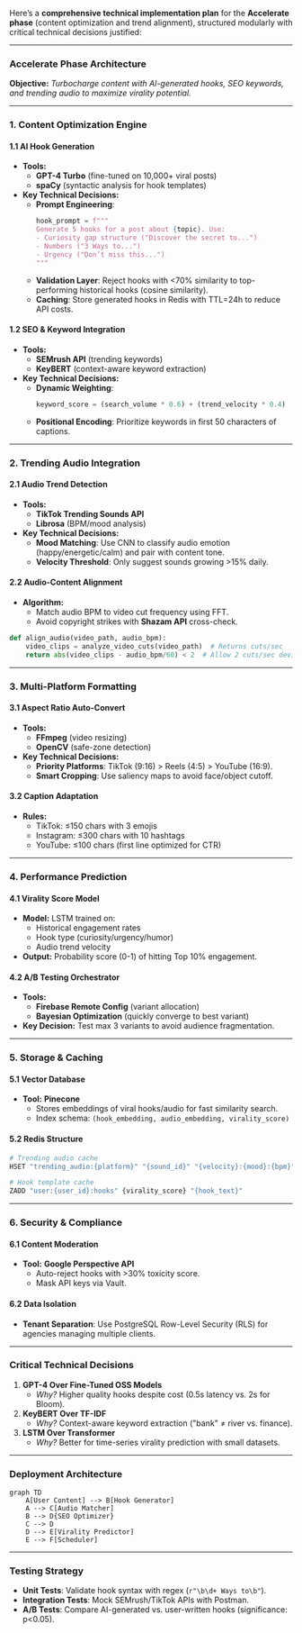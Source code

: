 Here’s a **comprehensive technical implementation plan** for the **Accelerate phase** (content optimization and trend alignment), structured modularly with critical technical decisions justified:

---

### **Accelerate Phase Architecture**  
**Objective:** *Turbocharge content with AI-generated hooks, SEO keywords, and trending audio to maximize virality potential.*  

---

### **1. Content Optimization Engine**  
#### **1.1 AI Hook Generation**  
- **Tools:**  
  - **GPT-4 Turbo** (fine-tuned on 10,000+ viral posts)  
  - **spaCy** (syntactic analysis for hook templates)  
- **Key Technical Decisions:**  
  - **Prompt Engineering**:  
    ```python
    hook_prompt = f"""
    Generate 5 hooks for a post about {topic}. Use:
    - Curiosity gap structure ("Discover the secret to...")
    - Numbers ("3 Ways to...")
    - Urgency ("Don’t miss this...")
    """
    ```
  - **Validation Layer**: Reject hooks with <70% similarity to top-performing historical hooks (cosine similarity).  
  - **Caching**: Store generated hooks in Redis with TTL=24h to reduce API costs.  

#### **1.2 SEO & Keyword Integration**  
- **Tools:**  
  - **SEMrush API** (trending keywords)  
  - **KeyBERT** (context-aware keyword extraction)  
- **Key Technical Decisions:**  
  - **Dynamic Weighting**:  
    ```python
    keyword_score = (search_volume * 0.6) + (trend_velocity * 0.4)
    ```
  - **Positional Encoding**: Prioritize keywords in first 50 characters of captions.  

---

### **2. Trending Audio Integration**  
#### **2.1 Audio Trend Detection**  
- **Tools:**  
  - **TikTok Trending Sounds API**  
  - **Librosa** (BPM/mood analysis)  
- **Key Technical Decisions:**  
  - **Mood Matching**: Use CNN to classify audio emotion (happy/energetic/calm) and pair with content tone.  
  - **Velocity Threshold**: Only suggest sounds growing >15% daily.  

#### **2.2 Audio-Content Alignment**  
- **Algorithm:**  
  - Match audio BPM to video cut frequency using FFT.  
  - Avoid copyright strikes with **Shazam API** cross-check.  

```python
def align_audio(video_path, audio_bpm):
    video_clips = analyze_video_cuts(video_path)  # Returns cuts/sec
    return abs(video_clips - audio_bpm/60) < 2  # Allow 2 cuts/sec deviation
```

---

### **3. Multi-Platform Formatting**  
#### **3.1 Aspect Ratio Auto-Convert**  
- **Tools:**  
  - **FFmpeg** (video resizing)  
  - **OpenCV** (safe-zone detection)  
- **Key Technical Decisions:**  
  - **Priority Platforms**: TikTok (9:16) > Reels (4:5) > YouTube (16:9).  
  - **Smart Cropping**: Use saliency maps to avoid face/object cutoff.  

#### **3.2 Caption Adaptation**  
- **Rules:**  
  - TikTok: ≤150 chars with 3 emojis  
  - Instagram: ≤300 chars with 10 hashtags  
  - YouTube: ≤100 chars (first line optimized for CTR)  

---

### **4. Performance Prediction**  
#### **4.1 Virality Score Model**  
- **Model:** LSTM trained on:  
  - Historical engagement rates  
  - Hook type (curiosity/urgency/humor)  
  - Audio trend velocity  
- **Output:** Probability score (0-1) of hitting Top 10% engagement.  

#### **4.2 A/B Testing Orchestrator**  
- **Tools:**  
  - **Firebase Remote Config** (variant allocation)  
  - **Bayesian Optimization** (quickly converge to best variant)  
- **Key Decision:** Test max 3 variants to avoid audience fragmentation.  

---

### **5. Storage & Caching**  
#### **5.1 Vector Database**  
- **Tool:** **Pinecone**  
  - Stores embeddings of viral hooks/audio for fast similarity search.  
  - Index schema: `(hook_embedding, audio_embedding, virality_score)`  

#### **5.2 Redis Structure**  
```bash
# Trending audio cache
HSET "trending_audio:{platform}" "{sound_id}" "{velocity}:{mood}:{bpm}"

# Hook template cache
ZADD "user:{user_id}:hooks" {virality_score} "{hook_text}"
```

---

### **6. Security & Compliance**  
#### **6.1 Content Moderation**  
- **Tool:** **Google Perspective API**  
  - Auto-reject hooks with >30% toxicity score.  
  - Mask API keys via Vault.  

#### **6.2 Data Isolation**  
- **Tenant Separation**: Use PostgreSQL Row-Level Security (RLS) for agencies managing multiple clients.  

---

### **Critical Technical Decisions**  
1. **GPT-4 Over Fine-Tuned OSS Models**  
   - *Why?* Higher quality hooks despite cost (0.5s latency vs. 2s for Bloom).  
2. **KeyBERT Over TF-IDF**  
   - *Why?* Context-aware keyword extraction ("bank" ≠ river vs. finance).  
3. **LSTM Over Transformer**  
   - *Why?* Better for time-series virality prediction with small datasets.  

---

### **Deployment Architecture**  
```mermaid
graph TD
    A[User Content] --> B[Hook Generator]
    A --> C[Audio Matcher]
    B --> D{SEO Optimizer}
    C --> D
    D --> E[Virality Predictor]
    E --> F[Scheduler]
```

---

### **Testing Strategy**  
- **Unit Tests**: Validate hook syntax with regex (`r"\b\d+ Ways to\b"`).  
- **Integration Tests**: Mock SEMrush/TikTok APIs with Postman.  
- **A/B Tests**: Compare AI-generated vs. user-written hooks (significance: p<0.05).  
